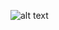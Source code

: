 ![alt text](https://github.com/garengh4/frontendWorkspace/blob/main/bootstrapPractice/requirements/indexhtmllayout.png?raw=true)